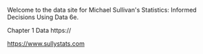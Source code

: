 Welcome to the data site for Michael Sullivan's Statistics: Informed Decisions Using Data 6e. 

Chapter 1 Data
https://

<a>https://www.sullystats.com</a>
